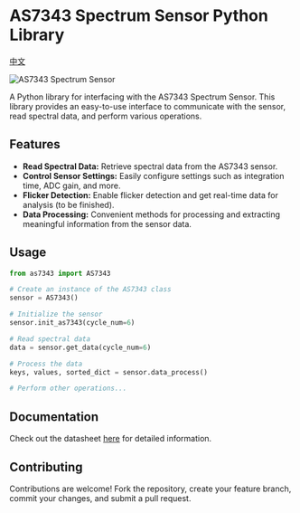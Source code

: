 # AS7343 Spectrum Sensor Python Library

[中文](https://github.com/719084/as7343_python/blob/main/README.zh_CN.md)

![AS7343 Spectrum Sensor](https://github.com/719084/as7343_python/blob/main/GYAS7341_7343.jpg)

A Python library for interfacing with the AS7343 Spectrum Sensor. This library provides an easy-to-use interface to communicate with the sensor, read spectral data, and perform various operations.

## Features

- **Read Spectral Data:** Retrieve spectral data from the AS7343 sensor.
- **Control Sensor Settings:** Easily configure settings such as integration time, ADC gain, and more.
- **Flicker Detection:** Enable flicker detection and get real-time data for analysis (to be finished).
- **Data Processing:** Convenient methods for processing and extracting meaningful information from the sensor data.

## Usage
```python
from as7343 import AS7343

# Create an instance of the AS7343 class
sensor = AS7343()

# Initialize the sensor
sensor.init_as7343(cycle_num=6)

# Read spectral data
data = sensor.get_data(cycle_num=6)

# Process the data
keys, values, sorted_dict = sensor.data_process()

# Perform other operations...
```
## Documentation
Check out the datasheet [here](https://github.com/719084/as7343_python/blob/main/AS7343_DS001046_4_00.pdf) for detailed information.

## Contributing
Contributions are welcome! Fork the repository, create your feature branch, commit your changes, and submit a pull request.